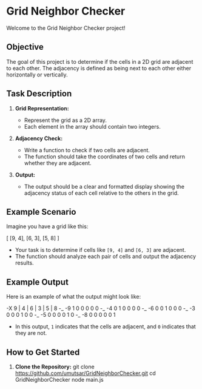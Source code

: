 # Grid Neighbor Checker

Welcome to the Grid Neighbor Checker project!

## Objective

The goal of this project is to determine if the cells in a 2D grid are adjacent to each other. The adjacency is defined as being next to each other either horizontally or vertically.

## Task Description

1. **Grid Representation:**
   - Represent the grid as a 2D array.
   - Each element in the array should contain two integers.

2. **Adjacency Check:**
   - Write a function to check if two cells are adjacent.
   - The function should take the coordinates of two cells and return whether they are adjacent.

3. **Output:**
   - The output should be a clear and formatted display showing the adjacency status of each cell relative to the others in the grid.

## Example Scenario

Imagine you have a grid like this:

[
[9, 4],
[6, 3],
[5, 8]
]

- Your task is to determine if cells like `[9, 4]` and `[6, 3]` are adjacent.
- The function should analyze each pair of cells and output the adjacency results.

## Example Output

Here is an example of what the output might look like:

-X    9  |  4  |  6  |  3  |  5  |  8
-_
-9    1     0     0     0     0     0
-_
-4    0     1     0     0     0     0 
-_
-6    0     0     1     0     0     0 
-_
-3    0     0     0     1     0     0 
-_
-5    0     0     0     0     1     0 
-_
-8    0     0     0     0     0     1 


- In this output, `1` indicates that the cells are adjacent, and `0` indicates that they are not.

## How to Get Started

1. **Clone the Repository:**
   git clone https://github.com/umutsar/GridNeighborChecker.git
   cd GridNeighborChecker
   node main.js

